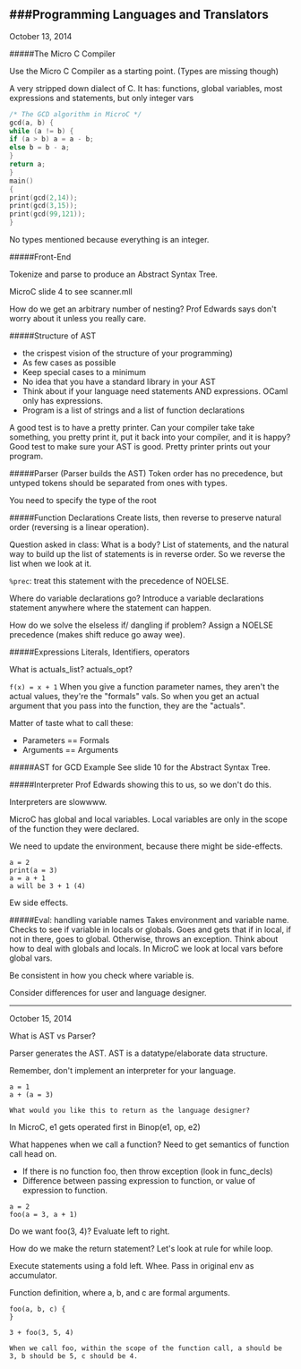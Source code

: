 ###Programming Languages and Translators
---
October 13, 2014

#####The Micro C Compiler

Use the Micro C Compiler as a starting point. (Types are missing though)

A very stripped down dialect of C. It has: functions, global variables, most expressions and statements, but only integer vars

```c
/* The GCD algorithm in MicroC */
gcd(a, b) {
while (a != b) {
if (a > b) a = a - b;
else b = b - a;
}
return a;
}
main()
{
print(gcd(2,14));
print(gcd(3,15));
print(gcd(99,121));
}
```

No types mentioned because everything is an integer.

#####Front-End

Tokenize and parse to produce an Abstract Syntax Tree.

MicroC slide 4 to see scanner.mll

How do we get an arbitrary number of nesting? Prof Edwards says don't worry about it unless you really care. 

#####Structure of AST 

- the crispest vision of the structure of your programming)
- As few cases as possible
- Keep special cases to a minimum
- No idea that you have a standard library in your AST
- Think about if your language need statements AND expressions. OCaml only has expressions.
- Program is a list of strings and a list of function declarations

A good test is to have a pretty printer. Can your compiler take take something, you pretty print it, put it back into your compiler, and it is happy? Good test to make sure your AST is good. Pretty printer prints out your program.

#####Parser (Parser builds the AST)
Token order has no precedence, but untyped tokens should be separated from ones with types.

You need to specify the type of the root

#####Function Declarations
Create lists, then reverse to preserve natural order (reversing is a linear operation).

Question asked in class: What is a body? List of statements, and the natural way to build up the list of statements is in reverse order. So we reverse the list when we look at it. 

`%prec`: treat this statement with the precedence of NOELSE. 

Where do variable declarations go? Introduce a variable declarations statement anywhere where the statement can happen. 

How do we solve the elseless if/ dangling if problem? Assign a NOELSE precedence (makes shift reduce go away wee).

#####Expressions
Literals, Identifiers, operators

What is actuals_list? actuals_opt?

`f(x) = x + 1` When you give a function parameter names, they aren't the actual values, they're the "formals" vals. So when you get an actual argument that you pass into the function, they are the "actuals".

Matter of taste what to call these:

- Parameters == Formals
- Arguments == Arguments

#####AST for GCD Example
See slide 10 for the Abstract Syntax Tree. 

#####Interpreter 
Prof Edwards showing this to us, so we don't do this. 

Interpreters are slowwww.

MicroC has global and local variables. Local variables are only in the scope of the function they were declared. 

We need to update the environment, because there might be side-effects.

```
a = 2
print(a = 3)
a = a + 1
a will be 3 + 1 (4)
```

Ew side effects. 

#####Eval: handling variable names
Takes environment and variable name. Checks to see if variable in locals or globals. Goes and gets that if in local, if not in there, goes to global. Otherwise, throws an exception. Think about how to deal with globals and locals. In MicroC we look at local vars before global vars. 

Be consistent in how you check where variable is. 

Consider differences for user and language designer. 

----

October 15, 2014

What is AST vs Parser?

Parser generates the AST. AST is a datatype/elaborate data structure. 

Remember, don't implement an interpreter for your language. 

```
a = 1
a + (a = 3)

What would you like this to return as the language designer? 
```
In MicroC, e1 gets operated first in Binop(e1, op, e2)

What happenes when we call a function? Need to get semantics of function call head on. 

- If there is no function foo, then throw exception (look in func_decls)
- Difference between passing expression to function, or value of expression to function. 

```
a = 2
foo(a = 3, a + 1)
```

Do we want foo(3, 4)? Evaluate left to right.

How do we make the return statement? Let's look at rule for while loop.

Execute statements using a fold left. Whee. Pass in original env as accumulator. 

Function definition, where a, b, and c are formal arguments.

```
foo(a, b, c) {
}

3 + foo(3, 5, 4)

When we call foo, within the scope of the function call, a should be 3, b should be 5, c should be 4.
```